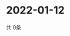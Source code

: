 # 2022-01-12
  共 0条

  <!-- BEGIN -->
  <!-- 最后更新时间Wed Jan 12 2022 00:21:33 GMT+0000 (Coordinated Universal Time) -->
  
  <!-- END -->
  
  